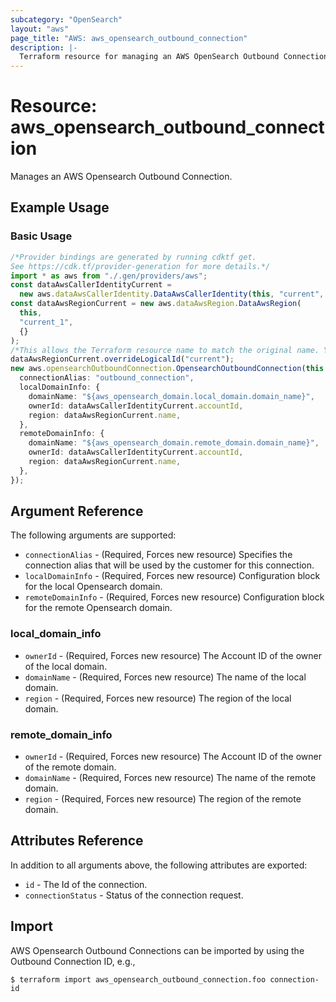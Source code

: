 ```yaml
---
subcategory: "OpenSearch"
layout: "aws"
page_title: "AWS: aws_opensearch_outbound_connection"
description: |-
  Terraform resource for managing an AWS OpenSearch Outbound Connection.
---
```


# Resource: aws\_opensearch\_outbound\_connection

Manages an AWS Opensearch Outbound Connection.

## Example Usage

### Basic Usage

```typescript
/*Provider bindings are generated by running cdktf get.
See https://cdk.tf/provider-generation for more details.*/
import * as aws from "./.gen/providers/aws";
const dataAwsCallerIdentityCurrent =
  new aws.dataAwsCallerIdentity.DataAwsCallerIdentity(this, "current", {});
const dataAwsRegionCurrent = new aws.dataAwsRegion.DataAwsRegion(
  this,
  "current_1",
  {}
);
/*This allows the Terraform resource name to match the original name. You can remove the call if you don't need them to match.*/
dataAwsRegionCurrent.overrideLogicalId("current");
new aws.opensearchOutboundConnection.OpensearchOutboundConnection(this, "foo", {
  connectionAlias: "outbound_connection",
  localDomainInfo: {
    domainName: "${aws_opensearch_domain.local_domain.domain_name}",
    ownerId: dataAwsCallerIdentityCurrent.accountId,
    region: dataAwsRegionCurrent.name,
  },
  remoteDomainInfo: {
    domainName: "${aws_opensearch_domain.remote_domain.domain_name}",
    ownerId: dataAwsCallerIdentityCurrent.accountId,
    region: dataAwsRegionCurrent.name,
  },
});

```

## Argument Reference

The following arguments are supported:

* `connectionAlias` - (Required, Forces new resource) Specifies the connection alias that will be used by the customer for this connection.
* `localDomainInfo` - (Required, Forces new resource) Configuration block for the local Opensearch domain.
* `remoteDomainInfo` - (Required, Forces new resource) Configuration block for the remote Opensearch domain.

### local\_domain\_info

* `ownerId` - (Required, Forces new resource) The Account ID of the owner of the local domain.
* `domainName` - (Required, Forces new resource) The name of the local domain.
* `region` - (Required, Forces new resource) The region of the local domain.

### remote\_domain\_info

* `ownerId` - (Required, Forces new resource) The Account ID of the owner of the remote domain.
* `domainName` - (Required, Forces new resource) The name of the remote domain.
* `region` - (Required, Forces new resource) The region of the remote domain.

## Attributes Reference

In addition to all arguments above, the following attributes are exported:

* `id` - The Id of the connection.
* `connectionStatus` - Status of the connection request.

## Import

AWS Opensearch Outbound Connections can be imported by using the Outbound Connection ID, e.g.,

```console
$ terraform import aws_opensearch_outbound_connection.foo connection-id
```
